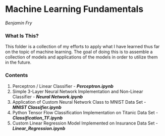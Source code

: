 # Machine Learning Fundamentals

*Benjamin Fry*



### What Is This?

This folder is a collection of my efforts to apply what I have learned thus far on the topic of machine learning. The goal of doing this is to assemble a collection of models and applications of the models in order to utilize them in the future.



### Contents

1. Perceptron / Linear Classifier - ***Perceptron.ipynb***
2. Simple 3-Layer Neural Network Implementation and Non-Linear Classifier - ***Neural Network.ipynb***
3. Application of Custom Neural Network Class to MNIST Data Set - ***MNIST Classifier.ipynb***
4. Python Tensor Flow Classification Implementation on Titanic Data Set - ***Classification_TF.ipynb***
5. Custom Linear Regression Model Implemented on Insurance Data Set - ***Linear_Regression.ipynb***
